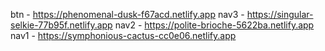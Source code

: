 btn - https://phenomenal-dusk-f67acd.netlify.app
nav3 - https://singular-selkie-77b95f.netlify.app
nav2 - https://polite-brioche-5622ba.netlify.app
nav1 - https://symphonious-cactus-cc0e06.netlify.app
